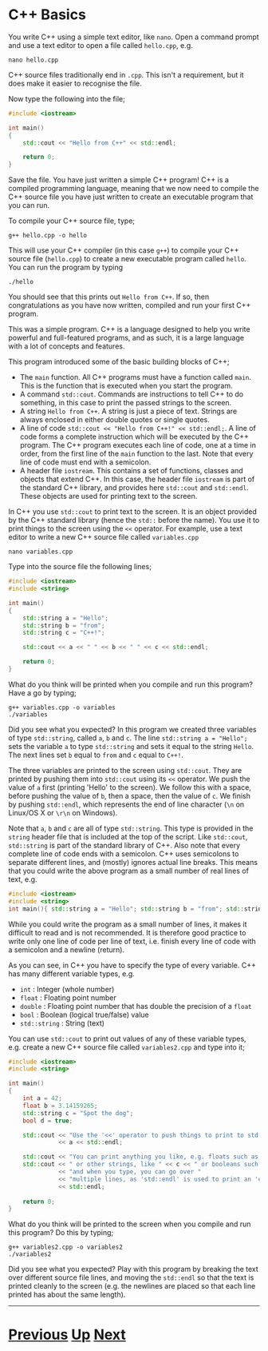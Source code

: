 
# C++ Basics

You write C++ using a simple text editor, like `nano`. Open a command prompt and use a text editor to open a file called `hello.cpp`, e.g.

```
nano hello.cpp
```

C++ source files traditionally end in `.cpp`. This isn't a requirement, but it does make it easier to recognise the file.

Now type the following into the file;

```c++
#include <iostream>

int main()
{
    std::cout << "Hello from C++" << std::endl;

    return 0;
}
```

Save the file. You have just written a simple C++ program! C++ is a compiled programming language, meaning that we now need to compile the C++ source file you have just written to create an executable program that you can run.

To compile your C++ source file, type;

```
g++ hello.cpp -o hello
```

This will use your C++ compiler (in this case `g++`) to compile your C++ source file (`hello.cpp`) to create a new executable program called `hello`. You can run the program by typing

```
./hello
```

You should see that this prints out `Hello from C++`. If so, then congratulations as you have now written, compiled and run your first C++ program.

This was a simple program. C++ is a language designed to help you write powerful and full-featured programs, and as such, it is a large language with a lot of concepts and features.

This program introduced some of the basic building blocks of C++;

* The `main` function. All C++ programs must have a function called `main`. This is the function that is 
executed when you start the program.
* A command `std::cout`. Commands are instructions to tell C++ to do something, in this case to print the passed
  strings to the screen.
* A string `Hello from C++`. A string is just a piece of text. Strings are always enclosed in either double quotes or single quotes.
* A line of code `std::cout << "Hello from C++!" << std::endl;`. A line of code forms a complete instruction which will be executed by the C++ program. The C++ program executes each line of code, one at a time in order, from the first line of the `main` function to the last. Note that every line of code must end with a semicolon.
* A header file `iostream`. This contains a set of functions, classes and objects that extend C++. In this case, the header file `iostream` is part of the standard C++ library, and provides here `std::cout` and `std::endl`. These objects are used for printing text to the screen.

In C++ you use `std::cout` to print text to the screen. It is an object provided by the C++ standard library (hence the `std::` before the name). You use it to print things to the screen using the `<<` operator. For example, use a text editor to write a new C++ source file called `variables.cpp`

```
nano variables.cpp
```

Type into the source file the following lines;

```c++
#include <iostream>
#include <string>

int main()
{
    std::string a = "Hello";
    std::string b = "from";
    std::string c = "C++!";

    std::cout << a << " " << b << " " << c << std::endl;

    return 0;
}
```

What do you think will be printed when you compile and run this program? Have a go by typing;

```
g++ variables.cpp -o variables
./variables
```

Did you see what you expected? In this program we created three variables of type `std::string`, called `a`, `b` and `c`. 
The line `std::string a = "Hello";` sets the variable `a` to type `std::string` and sets it equal to the string `Hello`.
The next lines set `b` equal to `from` and `c` equal to `C++!`.

The three variables are printed to the screen using `std::cout`. They are printed by pushing them into `std::cout` 
using its `<<` operator. We push the value of `a` first (printing 'Hello' to the screen). We follow this
with a space, before pushing the value of `b`, then a space, then the value of `c`. We finish by pushing
`std::endl`, which represents the end of line character (`\n` on Linux/OS X or `\r\n` on Windows).

Note that `a`, `b` and `c` are all of type `std::string`. This type is provided in the `string` header
file that is included at the top of the script. Like `std::cout`, `std::string` is part of the standard library of C++. Also note that every complete line of code ends with 
a semicolon. C++ uses semicolons to separate different lines, and (mostly) ignores actual line breaks. This
means that you could write the above program as a small number of real lines of text, e.g.

```c++
#include <iostream>
#include <string>
int main(){ std::string a = "Hello"; std::string b = "from"; std::string c = "C++!"; std::cout << a << " " << b << " " << c << std::endl; return 0; }
```

While you could write the program as a small number of lines, it makes it difficult to read and is not recommended. 
It is therefore good practice to write only one line of code per line of text, i.e. finish every line of code
with a semicolon and a newline (return).

As you can see, in C++ you have to specify the type of every variable. C++ has many different variable types, e.g.

* `int` : Integer (whole number)
* `float` : Floating point number
* `double` : Floating point number that has double the precision of a `float`
* `bool` : Boolean (logical true/false) value
* `std::string` : String (text)

You can use `std::cout` to print out values of any of these variable types, e.g. create a new 
C++ source file called `variables2.cpp` and type into it;

```c++
#include <iostream>
#include <string>

int main()
{
    int a = 42;
    float b = 3.14159265;
    std::string c = "Spot the dog";
    bool d = true;

    std::cout << "Use the '<<' operator to push things to print to std::cout, e.g. " 
              << a << std::endl;

    std::cout << "You can print anything you like, e.g. floats such as " << b << std::endl;
    std::cout << " or other strings, like " << c << " or booleans such as " << d << std::endl
              << "and when you type, you can go over "
              << "multiple lines, as 'std::endl' is used to print an 'end of line'."
              << std::endl;
              
    return 0;
}
```

What do you think will be printed to the screen when you compile and run this program? Do this by typing;

```
g++ variables2.cpp -o variables2
./variables2
```

Did you see what you expected? Play with this program by breaking the text over different source
file lines, and moving the `std::endl` so that the text is printed cleanly to the screen
(e.g. the newlines are placed so that each line printed has about the same length).


***

# [Previous](README.md) [Up](README.md) [Next](syntax.md)  

